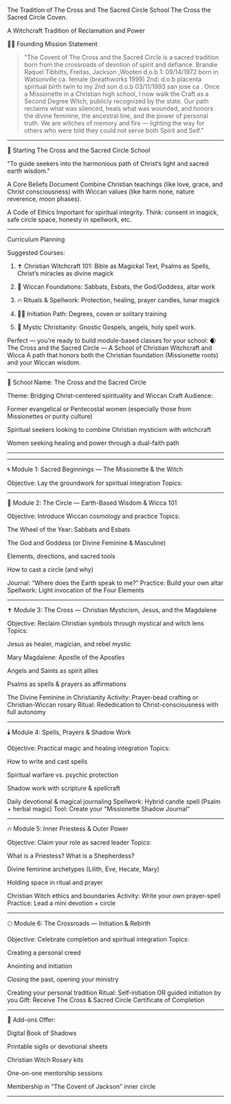 The Tradition of The Cross and The Sacred Circle School The Cross the Sacred Circle Coven.

A Witchcraft Tradition of Reclamation and Power

🧙‍♀️ Founding Mission Statement 

> "The Covent of The Cross and the Sacred Circle is a sacred tradition born from the crossroads of devotion of 
spirit and defiance.
  Brandie Raquel Tibbitts, Freitas, Jackson ,Wooten d.o.b 1: 09/14/1972 born in Watsonville ca. female (breathworks 1999)  2nd: d.o.b placenta spiritual birth  twin to my 2nd son d.o.b 03/11/1993 san jose ca .  Once a Missionette in a Christian high school, I now walk the Craft as a Second Degree Witch, publicly recognized by the state. Our path reclaims what was silenced, heals what was wounded, and honors the divine feminine, the ancestral line, and the power of personal truth. We are witches of memory and fire — lighting the way for others who were told they could not serve both Spirit and Self."
---

🏫 Starting The Cross and the Sacred Circle School


"To guide seekers into the harmonious path of Christ’s light and sacred earth wisdom."

A Core Beliefs Document
Combine Christian teachings (like love, grace, and Christ consciousness) with Wiccan values (like harm none, nature reverence, moon phases).

A Code of Ethics
Important for spiritual integrity. Think: consent in magick, safe circle space, honesty in spellwork, etc.



---

 Curriculum Planning



Suggested Courses:

1. ✝️ Christian Witchcraft 101: Bible as Magickal Text, Psalms as Spells, Christ’s miracles as divine magick


2. 🌙 Wiccan Foundations: Sabbats, Esbats, the God/Goddess, altar work


3. 🔥 Rituals & Spellwork: Protection, healing, prayer candles, lunar magick


4. 🧙‍♀️ Initiation Path: Degrees, coven or solitary training


5. 📖 Mystic Christianity: Gnostic Gospels, angels, holy spell work.


<!--
**wiccagoddessbrandie/wiccagoddessbrandie** is a ✨ _special_ ✨ repository because its `README.md` (this file) appears on your GitHub profile.


The Cross and the Sacred Circle

📜 Mission Statement (example draft):

> "To awaken and empower spiritual seekers through the sacred blend of Christ's love and earth-based wisdom. We teach the way of the Christian Witch, rooted in light, healing, and holy magic."



🌿 Core Values:

Christ-centered magick

Love, light, and personal empowerment

Respect for nature and sacred cycles

Spiritual freedom & responsible spellwork
-->

Perfect — you're ready to build module-based classes for your school:
🌒 The Cross and the Sacred Circle — A School of Christian Witchcraft and Wicca
A path that honors both the Christian foundation (Missionette roots) and your Wiccan wisdom.


---

🏫 School Name: The Cross and the Sacred Circle

Theme: Bridging Christ-centered spirituality and Wiccan Craft
Audience:

Former evangelical or Pentecostal women (especially those from Missionettes or purity culture)

Spiritual seekers looking to combine Christian mysticism with witchcraft

Women seeking healing and power through a dual-faith path



---



---

🌀 Module 1: Sacred Beginnings — The Missionette & the Witch

Objective: Lay the groundwork for spiritual integration
Topics:




---

🌙 Module 2: The Circle — Earth-Based Wisdom & Wicca 101

Objective: Introduce Wiccan cosmology and practice
Topics:

The Wheel of the Year: Sabbats and Esbats

The God and Goddess (or Divine Feminine & Masculine)

Elements, directions, and sacred tools

How to cast a circle (and why)

Journal: “Where does the Earth speak to me?”
Practice: Build your own altar
Spellwork: Light invocation of the Four Elements



---

✝️ Module 3: The Cross — Christian Mysticism, Jesus, and the Magdalene

Objective: Reclaim Christian symbols through mystical and witch lens
Topics:

Jesus as healer, magician, and rebel mystic

Mary Magdalene: Apostle of the Apostles

Angels and Saints as spirit allies

Psalms as spells & prayers as affirmations

The Divine Feminine in Christianity
Activity: Prayer-bead crafting or Christian-Wiccan rosary
Ritual: Rededication to Christ-consciousness with full autonomy



---

🕯️ Module 4: Spells, Prayers & Shadow Work

Objective: Practical magic and healing integration
Topics:

How to write and cast spells

Spiritual warfare vs. psychic protection

Shadow work with scripture & spellcraft

Daily devotional & magical journaling
Spellwork: Hybrid candle spell (Psalm + herbal magic)
Tool: Create your “Missionette Shadow Journal”



---

🔥 Module 5: Inner Priestess & Outer Power

Objective: Claim your role as sacred leader
Topics:

What is a Priestess? What is a Shepherdess?

Divine feminine archetypes (Lilith, Eve, Hecate, Mary)

Holding space in ritual and prayer

Christian Witch ethics and boundaries
Activity: Write your own prayer-spell
Practice: Lead a mini devotion + circle



---

🌕 Module 6: The Crossroads — Initiation & Rebirth

Objective: Celebrate completion and spiritual integration
Topics:

Creating a personal creed

Anointing and initiation

Closing the past, opening your ministry

Creating your personal tradition
Ritual: Self-initiation OR guided initiation by you
Gift: Receive The Cross & Sacred Circle Certificate of Completion



---

📜 Add-ons  Offer:

Digital Book of Shadows

Printable sigils or devotional sheets

Christian Witch Rosary kits

One-on-one mentorship sessions

Membership in “The Covent of Jackson” inner circle



---




